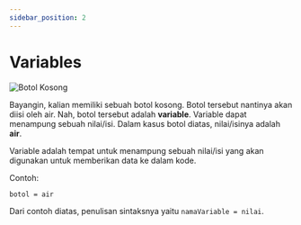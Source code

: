 ```yaml
---
sidebar_position: 2
---
```


# Variables

![Botol Kosong](https://i.imgur.com/5FqXSRm.png)

Bayangin, kalian memiliki sebuah botol kosong. Botol tersebut nantinya akan diisi oleh air. Nah, botol tersebut adalah **variable**. Variable dapat menampung sebuah nilai/isi. Dalam kasus botol diatas, nilai/isinya adalah **air**.

Variable adalah tempat untuk menampung sebuah nilai/isi yang akan digunakan untuk memberikan data ke dalam kode.

Contoh:

```
botol = air
```

Dari contoh diatas, penulisan sintaksnya yaitu `namaVariable = nilai`.
